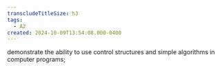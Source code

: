 ```yaml
---
transcludeTitleSize: h3
tags:
  - A2
created: 2024-10-09T13:54:08.000-0400
---
```

demonstrate the ability to use control structures and simple algorithms in computer programs;